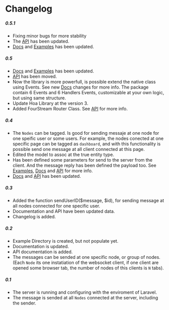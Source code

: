 ﻿# Changelog

##### 0.5.1
- Fixing minor bugs for more stability
- The [API](https://github.com/ynievesdotnet/fourstream-api) has been updated.
- [Docs](doc/) and [Examples](example/) has been updated.

##### 0.5
- [Docs](doc/) and [Examples](example/) has been updated.
- [API](https://github.com/ynievesdotnet/fourstream-api) has been moved.
- Now the library is more powerfull, is possible extend the native class using Events. See new [Docs](doc/) changes for more info. The package contain 6 Events and 6 Handlers Events, customizable at your own logic, but using same structure.
- Update Hoa Library at the version 3.
- Added FourStream Router Class. See [API](https://github.com/ynievesdotnet/fourstream-api) for more info.

##### 0.4
- The `Nodes` can be tagged. Is good for sending messaje at one node for one speific user or some users. For example, the nodes conected at one specific page can be tagged as `dashboard`, and with this functionality is possible send one message at all client connected at this page.
- Edited the model to assoc at the true entity type.
- Has been defined some parameters for send to the server from the client. And the message reply has been defined the payload too. See [Examples](example/), [Docs](doc/) and [API](api/) for more info.
- [Docs](doc/) and [API](api/) has been updated.

##### 0.3
- Added the function sendUserID($message, $id), for sending message at all nodes connected for one specific user.
- Documentation and API have been updated data.
- Changelog is added.

##### 0.2
- Example Directory is created, but not populate yet.
- Documentation is updated.
- API documentation is added.
- The messages can be sended at one specific node, or group of nodes.(Each `Node` its one instatiation of the websocket client, if one client are opened some browser tab, the number of nodes of this clients is `N` tabs).

##### 0.1
- The server is running and configuring with the enviroment of Laravel.
- The message is sended at all `Nodes` connected at the server, including the sender.